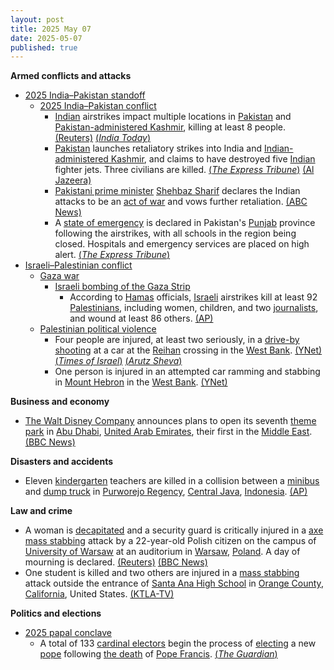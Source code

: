 ```yaml
---
layout: post
title: 2025 May 07
date: 2025-05-07
published: true
---
```



**Armed conflicts and attacks**

* [2025 India–Pakistan standoff](https://en.wikipedia.org/wiki/2025_India%E2%80%93Pakistan_standoff "2025 India–Pakistan standoff")
  + [2025 India–Pakistan conflict](https://en.wikipedia.org/wiki/2025_India%E2%80%93Pakistan_conflict "2025 India–Pakistan conflict")
    - [Indian](https://en.wikipedia.org/wiki/India "India") airstrikes impact multiple locations in [Pakistan](https://en.wikipedia.org/wiki/Pakistan "Pakistan") and [Pakistan-administered Kashmir](https://en.wikipedia.org/wiki/Azad_Kashmir "Azad Kashmir"), killing at least 8 people. [(Reuters)](https://www.reuters.com/world/india/india-launches-attack-9-sites-pakistan-pakistan-occupied-jammu-kashmir-2025-05-06/) [(*India Today*)](https://www.indiatoday.in/india/story/operation-sindoor-live-updates-indian-armed-forces-carried-out-precision-strike-at-terrorist-camps-2720648-2025-05-07)
    - [Pakistan](https://en.wikipedia.org/wiki/Pakistan "Pakistan") launches retaliatory strikes into India and [Indian-administered Kashmir](https://en.wikipedia.org/wiki/Jammu_and_Kashmir_%28union_territory%29 "Jammu and Kashmir (union territory)"), and claims to have destroyed five [Indian](https://en.wikipedia.org/wiki/India "India") fighter jets. Three civilians are killed. [(*The Express Tribune*)](https://tribune.com.pk/story/2544343/indian-missile-strikes-hit-muzaffarabad-kotli-and-bahawalpur-amid-escalating-tensions) [(Al Jazeera)](https://aje.io/ur4viu?update=3692686)
    - [Pakistani prime minister](https://en.wikipedia.org/wiki/Prime_Minister_of_Pakistan "Prime Minister of Pakistan") [Shehbaz Sharif](https://en.wikipedia.org/wiki/Shehbaz_Sharif "Shehbaz Sharif") declares the Indian attacks to be an [act of war](https://en.wikipedia.org/wiki/Casus_belli "Casus belli") and vows further retaliation. [(ABC News)](https://abcnews.go.com/International/india-fires-missiles-terrorist-infrastructure-pakistan-india/story?id=121535137)
    - A [state of emergency](https://en.wikipedia.org/wiki/State_of_emergency "State of emergency") is declared in Pakistan's [Punjab](https://en.wikipedia.org/wiki/Punjab%2C_Pakistan "Punjab, Pakistan") province following the airstrikes, with all schools in the region being closed. Hospitals and emergency services are placed on high alert. [(*The Express Tribune*)](https://tribune.com.pk/story/2544374/punjab-declares-emergency-after-indian-attack-closes-schools)
* [Israeli–Palestinian conflict](https://en.wikipedia.org/wiki/Israeli%E2%80%93Palestinian_conflict "Israeli–Palestinian conflict")
  + [Gaza war](https://en.wikipedia.org/wiki/Gaza_war "Gaza war")
    - [Israeli bombing of the Gaza Strip](https://en.wikipedia.org/wiki/Israeli_bombing_of_the_Gaza_Strip "Israeli bombing of the Gaza Strip")
      * According to [Hamas](https://en.wikipedia.org/wiki/Hamas "Hamas") officials, [Israeli](https://en.wikipedia.org/wiki/Israel "Israel") airstrikes kill at least 92 [Palestinians](https://en.wikipedia.org/wiki/Palestinians "Palestinians"), including women, children, and two [journalists](https://en.wikipedia.org/wiki/Killing_of_journalists_in_the_Gaza_war "Killing of journalists in the Gaza war"), and wound at least 86 others. [(AP)](https://apnews.com/article/israel-palestinians-hamas-war-news-07-05-2025-e6c7f8b3b57f24518e1e66a66fee7713)
  + [Palestinian political violence](https://en.wikipedia.org/wiki/Palestinian_political_violence "Palestinian political violence")
    - Four people are injured, at least two seriously, in a [drive-by shooting](https://en.wikipedia.org/wiki/Drive-by_shooting "Drive-by shooting") at a car at the [Reihan](https://en.wikipedia.org/wiki/Reihan "Reihan") crossing in the [West Bank](https://en.wikipedia.org/wiki/West_Bank "West Bank"). [(YNet)](https://www.ynetnews.com/article/hys58xkxgg) [(*Times of Israel*)](https://www.timesofisrael.com/liveblog_entry/4-said-wounded-in-shooting-attack-in-northern-west-bank/) [(*Arutz Sheva*)](https://www.israelnationalnews.com/news/407989)
    - One person is injured in an attempted car ramming and stabbing in [Mount Hebron](https://en.wikipedia.org/wiki/Mount_Hebron "Mount Hebron") in the [West Bank](https://en.wikipedia.org/wiki/West_Bank "West Bank"). [(YNet)](https://www.ynetnews.com/article/hys58xkxgg)

**Business and economy**

* [The Walt Disney Company](https://en.wikipedia.org/wiki/The_Walt_Disney_Company "The Walt Disney Company") announces plans to open its seventh [theme park](https://en.wikipedia.org/wiki/Disneyland_Abu_Dhabi "Disneyland Abu Dhabi") in [Abu Dhabi](https://en.wikipedia.org/wiki/Abu_Dhabi "Abu Dhabi"), [United Arab Emirates](https://en.wikipedia.org/wiki/United_Arab_Emirates "United Arab Emirates"), their first in the [Middle East](https://en.wikipedia.org/wiki/Middle_East "Middle East"). [(BBC News)](https://www.bbc.com/news/articles/cdrgr2zzv00o)

**Disasters and accidents**

* Eleven [kindergarten](https://en.wikipedia.org/wiki/Kindergarten "Kindergarten") teachers are killed in a collision between a [minibus](https://en.wikipedia.org/wiki/Minibus "Minibus") and [dump truck](https://en.wikipedia.org/wiki/Dump_truck "Dump truck") in [Purworejo Regency](https://en.wikipedia.org/wiki/Purworejo_Regency "Purworejo Regency"), [Central Java](https://en.wikipedia.org/wiki/Central_Java "Central Java"), [Indonesia](https://en.wikipedia.org/wiki/Indonesia "Indonesia"). [(AP)](https://apnews.com/article/indonesia-road-crash-teachers-dead-java-truck-f6222178fdaa2f2acdb535edb6a2b954)

**Law and crime**

* A woman is [decapitated](https://en.wikipedia.org/wiki/Decapitation "Decapitation") and a security guard is critically injured in a [axe](https://en.wikipedia.org/wiki/Axe "Axe") [mass stabbing](https://en.wikipedia.org/wiki/Mass_stabbing "Mass stabbing") attack by a 22-year-old Polish citizen on the campus of [University of Warsaw](https://en.wikipedia.org/wiki/University_of_Warsaw "University of Warsaw") at an auditorium in [Warsaw](https://en.wikipedia.org/wiki/Warsaw "Warsaw"), [Poland](https://en.wikipedia.org/wiki/Poland "Poland"). A day of mourning is declared. [(Reuters)](https://www.reuters.com/world/europe/polish-police-detain-man-after-he-kills-one-person-with-axe-warsaw-university-2025-05-07/) [(BBC News)](https://www.bbc.com/news/articles/cx2w2898p1jo)
* One student is killed and two others are injured in a [mass stabbing](https://en.wikipedia.org/wiki/Mass_stabbing "Mass stabbing") attack outside the entrance of [Santa Ana High School](https://en.wikipedia.org/wiki/Santa_Ana_High_School "Santa Ana High School") in [Orange County](https://en.wikipedia.org/wiki/Orange_County%2C_California "Orange County, California"), [California](https://en.wikipedia.org/wiki/California "California"), United States. [(KTLA-TV)](https://ktla.com/news/local-news/1-killed-2-hospitalized-in-stabbing-attack-outside-santa-ana-high-school/)

**Politics and elections**

* [2025 papal conclave](https://en.wikipedia.org/wiki/2025_papal_conclave "2025 papal conclave")
  + A total of 133 [cardinal electors](https://en.wikipedia.org/wiki/Cardinal_electors_in_the_2025_papal_conclave "Cardinal electors in the 2025 papal conclave") begin the process of [electing](https://en.wikipedia.org/wiki/Papal_conclave "Papal conclave") a new [pope](https://en.wikipedia.org/wiki/Pope "Pope") following [the death](https://en.wikipedia.org/wiki/Death_and_funeral_of_Pope_Francis "Death and funeral of Pope Francis") of [Pope Francis](https://en.wikipedia.org/wiki/Pope_Francis "Pope Francis"). [(*The Guardian*)](https://www.theguardian.com/world/2025/may/07/cardinals-begin-choosing-new-pope-conclave)
